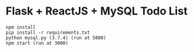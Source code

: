 # Flask + ReactJS + MySQL Todo List

```
npm install
pip install -r requirements.txt
python mysql.py (3.7.4) (run at 5000)
npm start (run at 3000)
```

